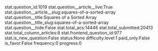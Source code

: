 stat.question_id:1019
stat.question__article__live:True
stat.question__article__slug:squares-of-a-sorted-array
stat.question__title:Squares of a Sorted Array
stat.question__title_slug:squares-of-a-sorted-array
stat.question__hide:False
stat.total_acs:14446
stat.total_submitted:20413
stat.total_column_articles:8
stat.frontend_question_id:977
stat.is_new_question:False
status:None
difficulty.level:1
paid_only:False
is_favor:False
frequency:0
progress:0
